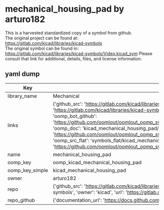# mechanical_housing_pad by arturo182  
This is a harvested standardized copy of a symbol from github.  
The original project can be found at:  
https://gitlab.com/kicad/libraries/kicad-symbols  
The original symbol can be found in:
https://gitlab.com/kicad/libraries/kicad-symbols/Video.kicad_sym
Please consult that link for additional, details, files, and license information.  
## yaml dump  
| Key | Value |  
| --- | --- |  
| library_name | Mechanical |  
| links | {'github_src': 'https://gitlab.com/kicad/libraries/kicad-symbols/Video.kicad_sym', 'github_src_repo': 'https://gitlab.com/kicad/libraries/kicad-symbols', 'oomp_bot': 'kicad_mechanical_housing_pad/working', 'oomp_bot_github': 'https://github.com/oomlout/oomlout_oomp_symbol_bot/tree/main/kicad_mechanical_housing_pad/working', 'oomp_doc': 'kicad_mechanical_housing_pad/working', 'oomp_doc_github': 'https://github.com/oomlout/oomlout_oomp_symbol_doc/tree/main/kicad_mechanical_housing_pad/working', 'oomp_src_flat': 'symbols_flat/kicad_mechanical_housing_pad/working', 'oomp_src_flat_github': 'https://github.com/oomlout/oomlout_oomp_symbol_src/tree/main/kicad_mechanical_housing_pad/working'} |  
| name | mechanical_housing_pad |  
| oomp_key | oomp_kicad_mechanical_housing_pad |  
| oomp_key_simple | kicad_mechanical_housing_pad |  
| owner | arturo182 |  
| repo | {'github_src': 'https://gitlab.com/kicad/libraries/kicad-symbols/Video.kicad_sym', 'name': 'libraries/kicad-symbols', 'owner': 'kicad', 'url': 'https://gitlab.com/kicad/libraries/kicad-symbols'} |  
| repo_github | {'documentation_url': 'https://docs.github.com/rest/repos/repos#get-a-repository', 'message': 'Not Found'} |  

